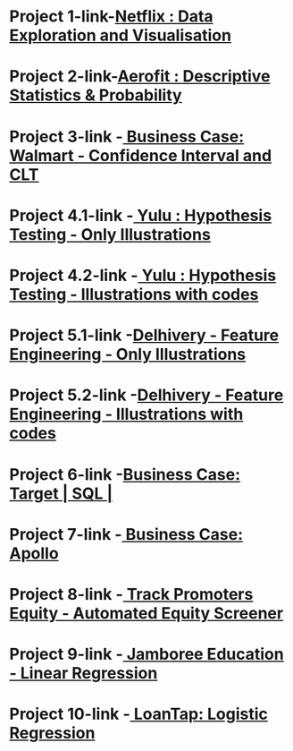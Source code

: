 # Project 1-link-[Netflix : Data Exploration and Visualisation](https://drive.google.com/file/d/1kZS5jNvXY7tIO5OrOLXJu683xxzmVzJC/view)



# Project 2-link-[Aerofit : Descriptive Statistics & Probability](https://drive.google.com/file/d/1lqVBYUz9GkDv3cme1-BvZ1V0cuGY8E7W/view?usp=sharing)



# Project 3-link -[ Business Case: Walmart - Confidence Interval and CLT ](https://drive.google.com/file/d/19Y2L_esVFfTQVhAmYjRg85oK2GhCSIMD/view?usp=sharing)



# Project 4.1-link -[ Yulu : Hypothesis Testing - Only Illustrations ](https://drive.google.com/file/d/1pty2VJYJg-Pj-0QW52iUVMFfcH-b6UkW/view)

# Project 4.2-link -[ Yulu : Hypothesis Testing - Illustrations with codes ](https://drive.google.com/file/d/1yTrOSW2oXfSgntqed46JbXggbUuKCPDr/view?usp=sharing)




# Project 5.1-link -[Delhivery - Feature Engineering - Only Illustrations ](https://drive.google.com/file/d/1y1bGkkghz96GbFZWvNZmDaC2YjyIt_Xu/view?usp=sharing)

# Project 5.2-link -[Delhivery - Feature Engineering - Illustrations with codes ](https://drive.google.com/file/d/1AnUfGOFk_rp9tYxCwK2J2qvUPkG31hj8/view?usp=sharing)



# Project 6-link -[Business Case: Target | SQL |]( https://drive.google.com/file/d/1t-PgoGex3JgH7i6tg6990y7cO0lyfTd8/view?usp=sharing)




# Project 7-link -[ Business Case: Apollo ]( https://drive.google.com/file/d/1pReXBxmpXF4QdYgu6sf5QfNMAjtmKdvL/view?usp=sharing )




# Project 8-link -[ Track Promoters Equity - Automated Equity Screener]( https://drive.google.com/file/d/1ysAphkwaNQIPlmdiyPY9AHYr-lDodYo5/view?usp=sharing )






# Project 9-link -[ Jamboree Education - Linear Regression ]( https://drive.google.com/file/d/15ZIV-h48SRrSyytGBDwGop4jNSCi1_t2/view?usp=share_link )






# Project 10-link -[ LoanTap: Logistic Regression ]( https://drive.google.com/file/d/1HoncwpxbAcXWP30LdpwAREVrfUgEfb8E/view?usp=share_link )

